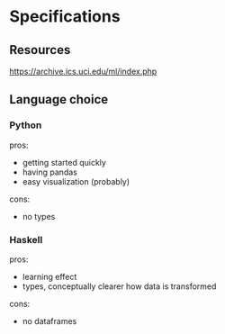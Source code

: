 # Specifications

## Resources

https://archive.ics.uci.edu/ml/index.php


## Language choice

### Python

pros:

- getting started quickly
- having pandas
- easy visualization (probably)

cons:

- no types

### Haskell

pros:

- learning effect
- types, conceptually clearer how data is transformed

cons:

- no dataframes


